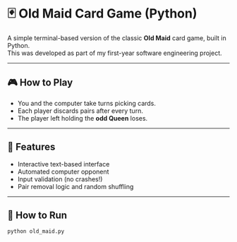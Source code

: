 # 🃏 Old Maid Card Game (Python)

A simple terminal-based version of the classic **Old Maid** card game, built in Python.  
This was developed as part of my first-year software engineering project.

---

## 🎮 How to Play
- You and the computer take turns picking cards.
- Each player discards pairs after every turn.
- The player left holding the **odd Queen** loses.

---

## 🧩 Features
- Interactive text-based interface  
- Automated computer opponent  
- Input validation (no crashes!)  
- Pair removal logic and random shuffling  

---

## 🚀 How to Run

```bash
python old_maid.py

